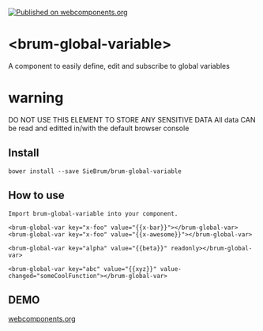 [![Published on webcomponents.org](https://img.shields.io/badge/webcomponents.org-published-blue.svg)](https://www.webcomponents.org/element/SieBrum/brum-global-variable)

# \<brum-global-variable\>

A component to easily define, edit and subscribe to global variables

# warning

DO NOT USE THIS ELEMENT TO STORE ANY SENSITIVE DATA
All data CAN be read and editted in/with the default browser console

## Install
```
bower install --save SieBrum/brum-global-variable
```

## How to use
```
Import brum-global-variable into your component.

<brum-global-var key="x-foo" value="{{x-bar}}"></brum-global-var>
<brum-global-var key="x-foo" value="{{x-awesome}}"></brum-global-var>

<brum-global-var key="alpha" value="{{beta}}" readonly></brum-global-var>

<brum-global-var key="abc" value="{{xyz}}" value-changed="someCoolFunction"></brum-global-var>
```
## DEMO
[webcomponents.org](https://www.webcomponents.org/element/SieBrum/brum-global-variable/demo/demo/index.html)

